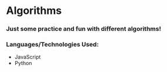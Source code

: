 # Algorithms

### Just some practice and fun with different algorithms!

### Languages/Technologies Used:
* JavaScript
* Python
